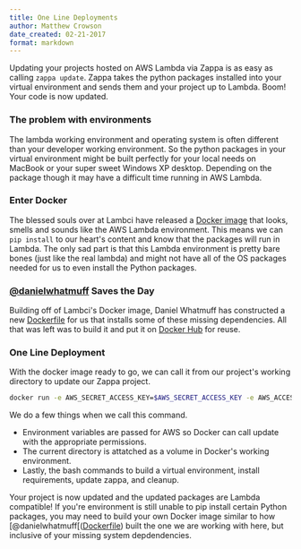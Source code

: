 ```yaml
---
title: One Line Deployments 
author: Matthew Crowson
date_created: 02-21-2017
format: markdown
---
```


Updating your projects hosted on AWS Lambda via Zappa is as easy as calling
 `zappa update`. Zappa takes the python packages installed into your virtual
 environment and sends them and your project up to Lambda. Boom! Your code
 is now updated. 
 
### The problem with environments
The lambda working environment and operating system is often different 
than your developer working environment. So the python packages in your 
virtual environment might be built perfectly for your local needs on 
MacBook or your super sweet Windows XP desktop. Depending on the package 
though it may have a difficult time running in AWS Lambda. 

### Enter Docker
The blessed souls over at Lambci have released a [Docker image](https://github.com/lambci/docker-lambda) 
that looks, smells and sounds like the AWS Lambda environment. This 
means we can `pip install` to our heart's content and know that the packages 
will run in Lambda. The only sad part is that this Lambda environment 
is pretty bare bones (just like the real lambda) and might not have 
all of the OS packages needed for us to even install the Python packages.

### [@danielwhatmuff](https://github.com/danielwhatmuff) Saves the Day
Building off of Lambci's Docker image, Daniel Whatmuff has constructed 
a new [Dockerfile](https://github.com/danielwhatmuff/zappa) for us 
that installs some of these missing dependencies. All that was left 
was to build it and put it on [Docker Hub](https://hub.docker.com/r/mcrowson/zappa-builder/) 
for reuse.

### One Line Deployment 
With the docker image ready to go, we can call it from our project's working 
directory to update our Zappa project. 

```bash
docker run -e AWS_SECRET_ACCESS_KEY=$AWS_SECRET_ACCESS_KEY -e AWS_ACCESS_KEY_ID=$AWS_ACCESS_KEY_ID -e AWS_DEFAULT_REGION=us-east-1 -v $(pwd):/var/task --rm mcrowson/zappa-builder bash -c "virtualenv docker_env && source docker_env/bin/activate && pip install -r requirements.txt && zappa update dev && rm -rf docker_env"
```

We do a few things when we call this command. 
 - Environment variables are passed for AWS so Docker can call update with the appropriate permissions.
 - The current directory is attatched as a volume in Docker's working environment.
 - Lastly, the bash commands to build a virtual environment, install requirements, update zappa, and cleanup.
 
Your project is now updated and the updated packages are Lambda compatible! 
If you're environment is still unable to pip install certain Python packages, 
you may need to build your own Docker image similar to how [@danielwhatmuff[([Dockerfile](https://github.com/danielwhatmuff/zappa))
built the one we are working with here, but inclusive of your missing system depdendencies. 